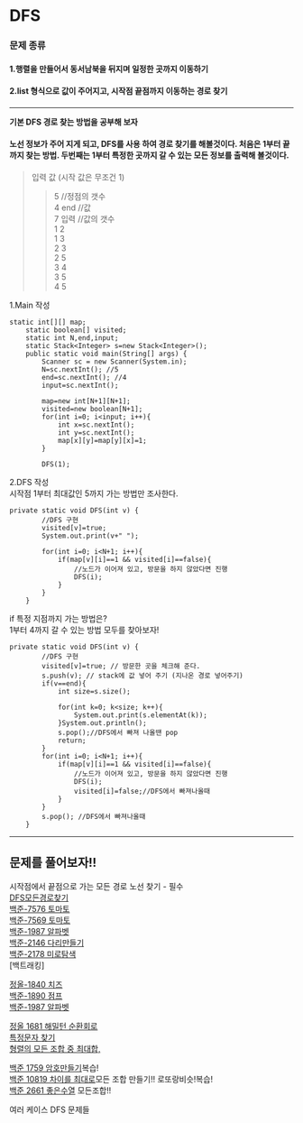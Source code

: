 # DFS  

### 문제 종류
#### 1.행렬을 만들어서 동서남북을 뒤지며 일정한 곳까지 이동하기  
#### 2.list 형식으로 값이 주어지고, 시작점 끝점까지 이동하는 경로 찾기  
####  

***  

**기본 DFS 경로 찾는 방법을 공부해 보자**  
#### 노선 정보가 주어 지게 되고, DFS를 사용 하여 경로 찾기를 해볼것이다. 처음은 1부터 끝까지 찾는 방법. 두번째는 1부터 특정한 곳까지 갈 수 있는 모든 정보를 출력해 볼것이다.
> 입력 값 (시작 값은 무조건 1)  
>> 5 //정점의 갯수  
>> 4 end //값  
>> 7 입력 //값의 갯수   
>> 1 2  
>> 1 3  
>> 2 3  
>> 2 5  
>> 3 4  
>> 3 5  
>> 4 5  

1.Main 작성  
```
static int[][] map;
	static boolean[] visited;
	static int N,end,input;
	static Stack<Integer> s=new Stack<Integer>();
	public static void main(String[] args) {
		Scanner sc = new Scanner(System.in);
		N=sc.nextInt(); //5
		end=sc.nextInt(); //4
		input=sc.nextInt();
		
		map=new int[N+1][N+1];
		visited=new boolean[N+1];
		for(int i=0; i<input; i++){
			int x=sc.nextInt();
			int y=sc.nextInt();
			map[x][y]=map[y][x]=1;
		}
		
		DFS(1);
```
2.DFS 작성  
시작점 1부터 최대값인 5까지 가는 방법만 조사한다. 

```
private static void DFS(int v) {
		//DFS 구현
		visited[v]=true;
		System.out.print(v+" ");
		
		for(int i=0; i<N+1; i++){
			if(map[v][i]==1 && visited[i]==false){
				//노드가 이어져 있고, 방문을 하지 않았다면 진행
				DFS(i);
			}
		}
	}
```

if 특정 지점까지 가는 방법은?  
1부터 4까지 갈 수 있는 방법 모두를 찾아보자! 
```
private static void DFS(int v) {
		//DFS 구현
		visited[v]=true; // 방문한 곳을 체크해 준다.
		s.push(v); // stack에 값 넣어 주기 (지나온 경로 넣어주기)
		if(v==end){
			int size=s.size();
			
			for(int k=0; k<size; k++){
				System.out.print(s.elementAt(k));
			}System.out.println();
			s.pop();//DFS에서 빠져 나올땐 pop
			return;
		}
		for(int i=0; i<N+1; i++){
			if(map[v][i]==1 && visited[i]==false){
				//노드가 이어져 있고, 방문을 하지 않았다면 진행
				DFS(i);
				visited[i]=false;//DFS에서 빠져나올때 
			}
		}
		s.pop(); //DFS에서 빠져나올때 
	}
  ```
      
***
## 문제를 풀어보자!!  

시작점에서 끝점으로 가는 모든 경로 노선 찾기 - 필수  
[DFS모든경로찾기](https://gist.github.com/theSUNYOUNG/09deb3e28e27aa11791586a39edbe123)  
[백준-7576 토마토](https://gist.github.com/theSUNYOUNG/9b554837a2c084af073b0e7c7d8b7da6)  
[백준-7569 토마토](https://gist.github.com/theSUNYOUNG/f4827e74fb0bbdcd65841d88eb0a0c5f)  
[백준-1987 알파벳](https://gist.github.com/theSUNYOUNG/718e8dca106803c123412f8ae77c0244)  
[백준-2146 다리만들기](https://gist.github.com/theSUNYOUNG/a38fe939c914ca3f956a63d2a45b1d76)  
[백준-2178 미로탐색](https://gist.github.com/theSUNYOUNG/804eeac17d3007a0a51e62f943b439a8)  
[백트래킹]  

    
[정올-1840 치즈](https://gist.github.com/theSUNYOUNG/6c3bb3b1f747b69ada107c539b26c788)  
[백준-1890 점프](https://gist.github.com/theSUNYOUNG/e6dcc9d0a04f4b861a554005d059f399)  
[백준-1987 알파벳](https://gist.github.com/theSUNYOUNG/a26c6854708ea40ab26f26bb28e26005)  

[정올 1681 해밀턴 순환회로](https://gist.github.com/theSUNYOUNG/d3e7e5868af299b42fb5d2b8b5a9db25)  
[특정문자 찾기](https://gist.github.com/theSUNYOUNG/d1852e06cf8f06cf412d7b50febf3513)  
[형렬의 모든 조합 중 최대합,](https://gist.github.com/theSUNYOUNG/e66846967d85a94296eb82314c1accca)  

[백준 1759 암호만들기](https://gist.github.com/theSUNYOUNG/367839437706da3490d58b5351520545)복습!  
[백준 10819 차이를 최대로](https://gist.github.com/theSUNYOUNG/0b503f6763b6b91bcce564d234e5f351)모든 조합 만들기!! 로또랑비슷!복습!  
[백준 2661 좋은수열](https://gist.github.com/theSUNYOUNG/aeeeb391fd55745f46fd265df0f182f8) 모든조합!!  

여러 케이스 DFS 문제들 
